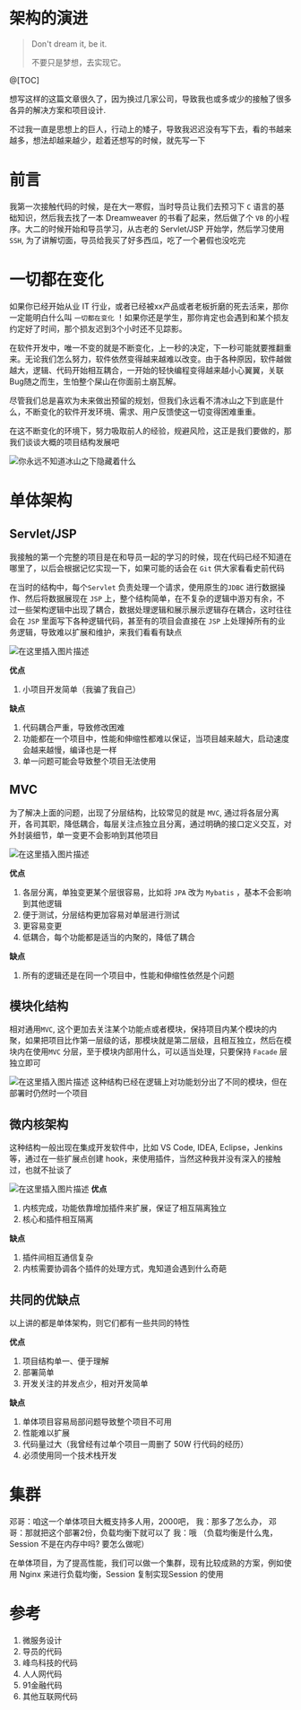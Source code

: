 <h1> 架构的演进 </h1>

> Don't dream it, be it.
> 
> 不要只是梦想，去实现它。


@[TOC]

想写这样的这篇文章很久了，因为换过几家公司，导致我也或多或少的接触了很多各异的解决方案和项目设计. 

不过我一直是思想上的巨人，行动上的矮子，导致我迟迟没有写下去，看的书越来越多，想法却越来越少，趁着还想写的时候，就先写一下

# 前言

我第一次接触代码的时候，是在大一寒假，当时导员让我们去预习下 `C` 语言的基础知识，然后我去找了一本 Dreamweaver 的书看了起来，然后做了个 `VB` 的小程序。大二的时候开始和导员学习，从古老的 Servlet/JSP 开始学，然后学习使用`SSH`, 为了讲解切面，导员给我买了好多西瓜，吃了一个暑假也没吃完


# 一切都在变化
如果你已经开始从业 IT 行业，或者已经被xx产品或者老板折磨的死去活来，那你一定能明白什么叫 `一切都在变化` ！如果你还是学生，那你肯定也会遇到和某个损友约定好了时间，那个损友迟到3个小时还不见踪影。

在软件开发中，唯一不变的就是不断变化，上一秒的决定，下一秒可能就要推翻重来。无论我们怎么努力，软件依然变得越来越难以改变。由于各种原因，软件越做越大，逻辑、代码开始相互耦合，一开始的轻快编程变得越来越小心翼翼，关联Bug随之而生，生怕整个屎山在你面前土崩瓦解。

尽管我们总是喜欢为未来做出预留的规划，但我们永远看不清冰山之下到底是什么，不断变化的软件开发环境、需求、用户反馈使这一切变得困难重重。

在这不断变化的环境下，努力吸取前人的经验，规避风险，这正是我们要做的，那我们谈谈大概的项目结构发展吧


![你永远不知道冰山之下隐藏着什么](https://img-blog.csdnimg.cn/20200810224032307.png?x-oss-process=image/watermark,type_ZmFuZ3poZW5naGVpdGk,shadow_10,text_aHR0cHM6Ly9ibG9nLmNzZG4ubmV0L3p5bmRldg==,size_16,color_FFFFFF,t_70#pic_center)

# 单体架构

## Servlet/JSP

我接触的第一个完整的项目是在和导员一起的学习的时候，现在代码已经不知道在哪里了，以后会根据记忆实现一下，如果可能的话会在 `Git` 供大家看看史前代码

在当时的结构中，每个`Servlet` 负责处理一个请求，使用原生的`JDBC` 进行数据操作、然后将数据展现在 `JSP` 上，整个结构简单，在不复杂的逻辑中游刃有余，不过一些架构逻辑中出现了耦合，数据处理逻辑和展示展示逻辑存在耦合，这时往往会在 `JSP` 里面写下各种逻辑代码，甚至有的项目会直接在 `JSP` 上处理掉所有的业务逻辑，导致难以扩展和维护，来我们看看有缺点

![在这里插入图片描述](https://img-blog.csdnimg.cn/20200810235515258.png?x-oss-process=image/watermark,type_ZmFuZ3poZW5naGVpdGk,shadow_10,text_aHR0cHM6Ly9ibG9nLmNzZG4ubmV0L3p5bmRldg==,size_16,color_FFFFFF,t_70#pic_center)


**优点**
1. 小项目开发简单（我骗了我自己）

**缺点**

1. 代码耦合严重，导致修改困难
2. 功能都在一个项目中，性能和伸缩性都难以保证，当项目越来越大，启动速度会越来越慢，编译也是一样
3. 单一问题可能会导致整个项目无法使用

## MVC

为了解决上面的问题，出现了分层结构，比较常见的就是 `MVC`, 通过将各层分离开，各司其职，降低耦合，每层关注点独立且分离，通过明确的接口定义交互，对外封装细节，单一变更不会影响到其他项目

![在这里插入图片描述](https://img-blog.csdnimg.cn/20200811000225530.png?x-oss-process=image/watermark,type_ZmFuZ3poZW5naGVpdGk,shadow_10,text_aHR0cHM6Ly9ibG9nLmNzZG4ubmV0L3p5bmRldg==,size_16,color_FFFFFF,t_70#pic_center)


**优点**

1. 各层分离，单独变更某个层很容易，比如将 `JPA` 改为 `Mybatis` ，基本不会影响到其他逻辑
2. 便于测试，分层结构更加容易对单层进行测试
3. 更容易变更
4. 低耦合，每个功能都是适当的内聚的，降低了耦合

**缺点**

1. 所有的逻辑还是在同一个项目中，性能和伸缩性依然是个问题

## 模块化结构
相对通用`MVC`, 这个更加去关注某个功能点或者模块，保持项目内某个模块的内聚，如果把项目比作第一层级的话，那模块就是第二层级，且相互独立，然后在模块内在使用`MVC` 分层，至于模块内部用什么，可以适当处理，只要保持 `Facade` 层独立即可

![在这里插入图片描述](https://img-blog.csdnimg.cn/20200810234420890.png?x-oss-process=image/watermark,type_ZmFuZ3poZW5naGVpdGk,shadow_10,text_aHR0cHM6Ly9ibG9nLmNzZG4ubmV0L3p5bmRldg==,size_16,color_FFFFFF,t_70#pic_center)
这种结构已经在逻辑上对功能划分出了不同的模块，但在部署时仍然时一个项目

## 微内核架构
这种结构一般出现在集成开发软件中，比如 VS Code, IDEA, Eclipse，Jenkins 等，通过在一些扩展点创建 hook，来使用插件，当然这种我并没有深入的接触过，也就不扯谈了

![在这里插入图片描述](https://img-blog.csdnimg.cn/20200811000803834.png?x-oss-process=image/watermark,type_ZmFuZ3poZW5naGVpdGk,shadow_10,text_aHR0cHM6Ly9ibG9nLmNzZG4ubmV0L3p5bmRldg==,size_16,color_FFFFFF,t_70#pic_center)
**优点**

1. 内核完成，功能依靠增加插件来扩展，保证了相互隔离独立
2. 核心和插件相互隔离

**缺点**

1. 插件间相互通信复杂
2. 内核需要协调各个插件的处理方式，鬼知道会遇到什么奇葩

## 共同的优缺点
以上讲的都是单体架构，则它们都有一些共同的特性

**优点**

1. 项目结构单一、便于理解
2. 部署简单
3. 开发关注的并发点少，相对开发简单

**缺点**

1. 单体项目容易局部问题导致整个项目不可用
2. 性能难以扩展
3. 代码量过大（我曾经有过单个项目一周删了 50W 行代码的经历）
4. 必须使用同一个技术栈开发

# 集群
邓哥：咱这一个单体项目大概支持多人用，2000吧，
我：那多了怎么办，
邓哥：那就把这个部署2份，负载均衡下就可以了
我：哦 （负载均衡是什么鬼，Session 不是在内存中吗? 要怎么做呢）

在单体项目，为了提高性能，我们可以做一个集群，现有比较成熟的方案，例如使用 Nginx 来进行负载均衡，Session 复制实现Session 的使用





# 参考
1. 微服务设计
2. 导员的代码
3. 峰鸟科技的代码
4. 人人网代码
5. 91金融代码
6. 其他互联网代码